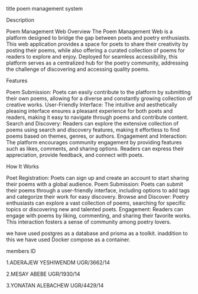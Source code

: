 title poem management system


Description

Poem Management Web Overview The Poem Management Web is a platform designed to bridge the gap between poets and poetry enthusiasts. This web application provides a space for poets to share their creativity by posting their poems, while also offering a curated collection of poems for readers to explore and enjoy. Deployed for seamless accessibility, this platform serves as a centralized hub for the poetry community, addressing the challenge of discovering and accessing quality poems.

Features

Poem Submission: Poets can easily contribute to the platform by submitting their own poems, allowing for a diverse and constantly growing collection of creative works. User-Friendly Interface: The intuitive and aesthetically pleasing interface ensures a pleasant experience for both poets and readers, making it easy to navigate through poems and contribute content. Search and Discovery: Readers can explore the extensive collection of poems using search and discovery features, making it effortless to find poems based on themes, genres, or authors. Engagement and Interaction: The platform encourages community engagement by providing features such as likes, comments, and sharing options. Readers can express their appreciation, provide feedback, and connect with poets.

How It Works

Poet Registration: Poets can sign up and create an account to start sharing their poems with a global audience. Poem Submission: Poets can submit their poems through a user-friendly interface, including options to add tags and categorize their work for easy discovery. Browse and Discover: Poetry enthusiasts can explore a vast collection of poems, searching for specific topics or discovering new and talented poets. Engagement: Readers can engage with poems by liking, commenting, and sharing their favorite works. This interaction fosters a sense of community among poetry lovers.


we have used postgres as a database and prisma as a toolkit. inaddition to this we have used Docker compose as a container.

members ID

1.ADERAJEW YESHIWENDM UGR/3662/14

2.MESAY ABEBE UGR/1930/14

3.YONATAN ALEBACHEW UGR/4429/14
